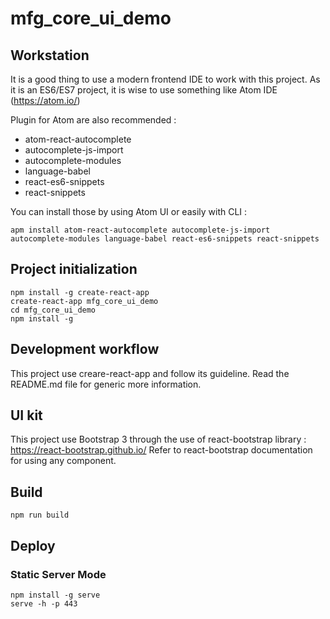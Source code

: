# mfg_core_ui_demo

## Workstation

It is a good thing to use a modern frontend IDE to work with this project.
As it is an ES6/ES7 project, it is wise to use something like Atom IDE (https://atom.io/)

Plugin for Atom are also recommended :

* atom-react-autocomplete
* autocomplete-js-import
* autocomplete-modules
* language-babel
* react-es6-snippets
* react-snippets


You can install those by using Atom UI or easily with CLI :

```
apm install atom-react-autocomplete autocomplete-js-import autocomplete-modules language-babel react-es6-snippets react-snippets
```

## Project initialization

```
npm install -g create-react-app
create-react-app mfg_core_ui_demo
cd mfg_core_ui_demo
npm install -g
```

## Development workflow

This project use creare-react-app and follow its guideline.
Read the README.md file for generic more information.



## UI kit

This project use Bootstrap 3 through the use of react-bootstrap library : https://react-bootstrap.github.io/
Refer to react-bootstrap documentation for using any component.

## Build

```
npm run build
```

## Deploy

### Static Server Mode

```
npm install -g serve
serve -h -p 443
```
